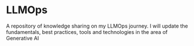 # LLMOps
A repository of knowledge sharing on my LLMOps journey. I will update the fundamentals, best practices, tools and technologies in the area of Generative AI
